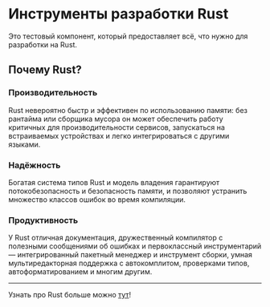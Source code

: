 # Инструменты разработки Rust

Это тестовый компонент, который предоставляет всё, что нужно для разработки на
Rust.

## Почему Rust?

### Производительность

Rust невероятно быстр и эффективен по использованию памяти: без рантайма или
сборщика мусора он может обеспечить работу критичных для производительности
сервисов, запускаться на встраиваемых устройствах и легко интегрироваться с
другими языками.

### Надёжность

Богатая система типов Rust и модель владения гарантируют потокобезопасность и
безопасность памяти, и позволяют устранить множество классов ошибок во время
компиляции.

### Продуктивность

У Rust отличная документация, дружественный компилятор с полезными сообщениями
об ошибках и первоклассный инструментарий — интегрированный пакетный менеджер и
инструмент сборки, умная мультиредакторная поддержка с автокомплитом,
проверками типов, автоформатированием и многим другим.

---

Узнать про Rust больше можно [тут](https://www.rust-lang.org/learn)!
